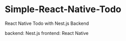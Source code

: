 # Simple-React-Native-Todo
React Native Todo with Nest.js Backend

backend: Nest.js
frontend: React Native